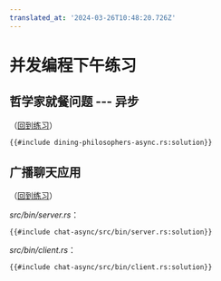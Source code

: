 ```yaml
---
translated_at: '2024-03-26T10:48:20.726Z'
---
```


# 并发编程下午练习

## 哲学家就餐问题 --- 异步

（[回到练习](dining-philosophers-async.md)）

```rust,compile_fail
{{#include dining-philosophers-async.rs:solution}}
```

## 广播聊天应用

（[回到练习](chat-app.md)）

_src/bin/server.rs_：

```rust,compile_fail
{{#include chat-async/src/bin/server.rs:solution}}
```

_src/bin/client.rs_：

```rust,compile_fail
{{#include chat-async/src/bin/client.rs:solution}}
```
